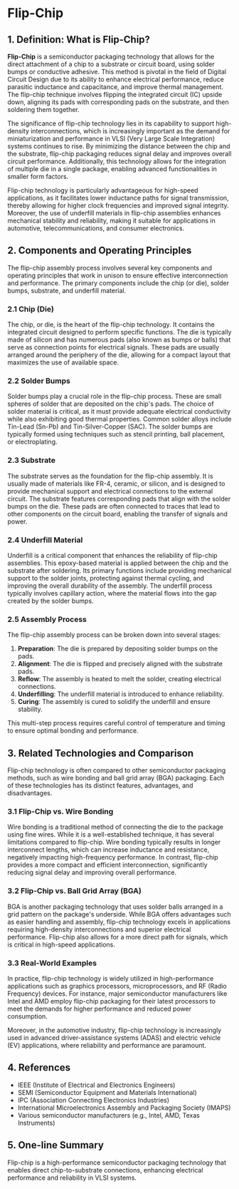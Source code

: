 # Flip-Chip

## 1. Definition: What is **Flip-Chip**?
**Flip-Chip** is a semiconductor packaging technology that allows for the direct attachment of a chip to a substrate or circuit board, using solder bumps or conductive adhesive. This method is pivotal in the field of Digital Circuit Design due to its ability to enhance electrical performance, reduce parasitic inductance and capacitance, and improve thermal management. The flip-chip technique involves flipping the integrated circuit (IC) upside down, aligning its pads with corresponding pads on the substrate, and then soldering them together. 

The significance of flip-chip technology lies in its capability to support high-density interconnections, which is increasingly important as the demand for miniaturization and performance in VLSI (Very Large Scale Integration) systems continues to rise. By minimizing the distance between the chip and the substrate, flip-chip packaging reduces signal delay and improves overall circuit performance. Additionally, this technology allows for the integration of multiple die in a single package, enabling advanced functionalities in smaller form factors.

Flip-chip technology is particularly advantageous for high-speed applications, as it facilitates lower inductance paths for signal transmission, thereby allowing for higher clock frequencies and improved signal integrity. Moreover, the use of underfill materials in flip-chip assemblies enhances mechanical stability and reliability, making it suitable for applications in automotive, telecommunications, and consumer electronics.

## 2. Components and Operating Principles
The flip-chip assembly process involves several key components and operating principles that work in unison to ensure effective interconnection and performance. The primary components include the chip (or die), solder bumps, substrate, and underfill material.

### 2.1 Chip (Die)
The chip, or die, is the heart of the flip-chip technology. It contains the integrated circuit designed to perform specific functions. The die is typically made of silicon and has numerous pads (also known as bumps or balls) that serve as connection points for electrical signals. These pads are usually arranged around the periphery of the die, allowing for a compact layout that maximizes the use of available space.

### 2.2 Solder Bumps
Solder bumps play a crucial role in the flip-chip process. These are small spheres of solder that are deposited on the chip's pads. The choice of solder material is critical, as it must provide adequate electrical conductivity while also exhibiting good thermal properties. Common solder alloys include Tin-Lead (Sn-Pb) and Tin-Silver-Copper (SAC). The solder bumps are typically formed using techniques such as stencil printing, ball placement, or electroplating.

### 2.3 Substrate
The substrate serves as the foundation for the flip-chip assembly. It is usually made of materials like FR-4, ceramic, or silicon, and is designed to provide mechanical support and electrical connections to the external circuit. The substrate features corresponding pads that align with the solder bumps on the die. These pads are often connected to traces that lead to other components on the circuit board, enabling the transfer of signals and power.

### 2.4 Underfill Material
Underfill is a critical component that enhances the reliability of flip-chip assemblies. This epoxy-based material is applied between the chip and the substrate after soldering. Its primary functions include providing mechanical support to the solder joints, protecting against thermal cycling, and improving the overall durability of the assembly. The underfill process typically involves capillary action, where the material flows into the gap created by the solder bumps.

### 2.5 Assembly Process
The flip-chip assembly process can be broken down into several stages:
1. **Preparation**: The die is prepared by depositing solder bumps on the pads.
2. **Alignment**: The die is flipped and precisely aligned with the substrate pads.
3. **Reflow**: The assembly is heated to melt the solder, creating electrical connections.
4. **Underfilling**: The underfill material is introduced to enhance reliability.
5. **Curing**: The assembly is cured to solidify the underfill and ensure stability.

This multi-step process requires careful control of temperature and timing to ensure optimal bonding and performance.

## 3. Related Technologies and Comparison
Flip-chip technology is often compared to other semiconductor packaging methods, such as wire bonding and ball grid array (BGA) packaging. Each of these technologies has its distinct features, advantages, and disadvantages.

### 3.1 Flip-Chip vs. Wire Bonding
Wire bonding is a traditional method of connecting the die to the package using fine wires. While it is a well-established technique, it has several limitations compared to flip-chip. Wire bonding typically results in longer interconnect lengths, which can increase inductance and resistance, negatively impacting high-frequency performance. In contrast, flip-chip provides a more compact and efficient interconnection, significantly reducing signal delay and improving overall performance.

### 3.2 Flip-Chip vs. Ball Grid Array (BGA)
BGA is another packaging technology that uses solder balls arranged in a grid pattern on the package's underside. While BGA offers advantages such as easier handling and assembly, flip-chip technology excels in applications requiring high-density interconnections and superior electrical performance. Flip-chip also allows for a more direct path for signals, which is critical in high-speed applications.

### 3.3 Real-World Examples
In practice, flip-chip technology is widely utilized in high-performance applications such as graphics processors, microprocessors, and RF (Radio Frequency) devices. For instance, major semiconductor manufacturers like Intel and AMD employ flip-chip packaging for their latest processors to meet the demands for higher performance and reduced power consumption.

Moreover, in the automotive industry, flip-chip technology is increasingly used in advanced driver-assistance systems (ADAS) and electric vehicle (EV) applications, where reliability and performance are paramount.

## 4. References
- IEEE (Institute of Electrical and Electronics Engineers)
- SEMI (Semiconductor Equipment and Materials International)
- IPC (Association Connecting Electronics Industries)
- International Microelectronics Assembly and Packaging Society (IMAPS)
- Various semiconductor manufacturers (e.g., Intel, AMD, Texas Instruments)

## 5. One-line Summary
Flip-chip is a high-performance semiconductor packaging technology that enables direct chip-to-substrate connections, enhancing electrical performance and reliability in VLSI systems.